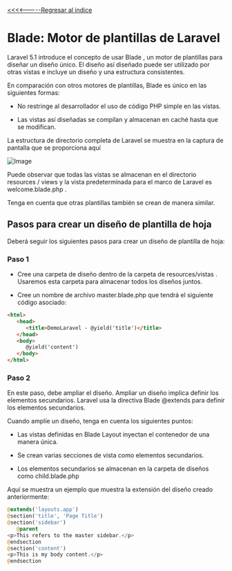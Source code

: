 [<<<<-----Regresar al indice](https://martamaleyka.github.io/Curso-de-Laravel/index) 

# Blade: Motor de plantillas de Laravel
Laravel 5.1 introduce el concepto de usar Blade , un motor de plantillas para diseñar un diseño único. El diseño así diseñado puede ser utilizado por otras vistas e incluye un diseño y una estructura consistentes.

En comparación con otros motores de plantillas, Blade es único en las siguientes formas:

- No restringe al desarrollador el uso de código PHP simple en las vistas.

- Las vistas así diseñadas se compilan y almacenan en caché hasta que se modifican.

La estructura de directorio completa de Laravel se muestra en la captura de pantalla que se proporciona aquí

![Image](https://martamaleyka.github.io/Curso-de-Laravel/Imagenes/blade.jpg)

Puede observar que todas las vistas se almacenan en el directorio resources / views y la vista predeterminada para el marco de Laravel es welcome.blade.php .

Tenga en cuenta que otras plantillas también se crean de manera similar.


## Pasos para crear un diseño de plantilla de hoja
Deberá seguir los siguientes pasos para crear un diseño de plantilla de hoja:

### Paso 1
- Cree una carpeta de diseño dentro de la carpeta de resources/vistas . Usaremos esta carpeta para almacenar todos los diseños juntos.

- Cree un nombre de archivo master.blade.php que tendrá el siguiente código asociado:

```html
<html>
   <head>
      <title>DemoLaravel - @yield('title')</title>
   </head>
   <body>
      @yield('content')
   </body>
</html>
```
### Paso 2
En este paso, debe ampliar el diseño. Ampliar un diseño implica definir los elementos secundarios. Laravel usa la directiva Blade @extends para definir los elementos secundarios.

Cuando amplíe un diseño, tenga en cuenta los siguientes puntos:

- Las vistas definidas en Blade Layout inyectan el contenedor de una manera única.

- Se crean varias secciones de vista como elementos secundarios.

- Los elementos secundarios se almacenan en la carpeta de diseños como child.blade.php

Aquí se muestra un ejemplo que muestra la extensión del diseño creado anteriormente:

```php
@extends('layouts.app')
@section('title', 'Page Title')
@section('sidebar')
   @parent
<p>This refers to the master sidebar.</p>
@endsection
@section('content')
<p>This is my body content.</p>
@endsection
````


